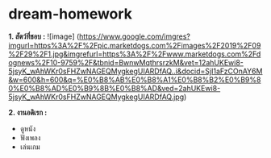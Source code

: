 # dream-homework
__1. สัตว์ที่ชอบ :__
 ![image] (https://www.google.com/imgres?imgurl=https%3A%2F%2Fpic.marketdogs.com%2Fimages%2F2019%2F09%2F29%2F1.jpg&imgrefurl=https%3A%2F%2Fwww.marketdogs.com%2Fdognews%2F10-9759%2F&tbnid=BwnwMqthrsrzkM&vet=12ahUKEwi8-5jsyK_wAhWKr0sFHZwNAGEQMygkegUIARDfAQ..i&docid=SjI1aFzCOnAY6M&w=600&h=600&q=%E0%B8%AB%E0%B8%A1%E0%B8%B2%E0%B9%80%E0%B8%AD%E0%B9%8B%E0%B8%AD&ved=2ahUKEwi8-5jsyK_wAhWKr0sFHZwNAGEQMygkegUIARDfAQ.jpg) 

**2. งานอดิเรก :**
 * ดูหนัง 
 * ฟังเพลง 
 * เล่นเกม